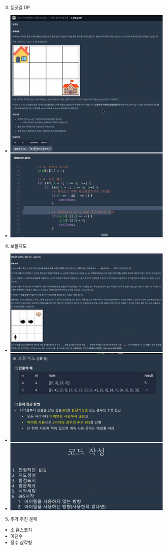 3. 등굣길 DP
- ![img.png](img.png)
- ![img_1.png](img_1.png)


4. 보물지도
- ![img_2.png](img_2.png)
- ![img_3.png](img_3.png)
- ![img_4.png](img_4.png)

5. 추가 추천 문제
- 소 홉스코치
- 이친수
- 정수 삼각형
